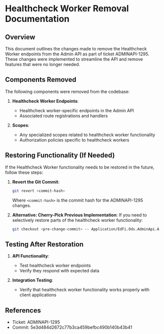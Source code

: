 # Healthcheck Worker Removal Documentation

## Overview

This document outlines the changes made to remove the Healthcheck Worker endpoints from the Admin API as part of ticket ADMINAPI-1295. These changes were implemented to streamline the API and remove features that were no longer needed.

## Components Removed

The following components were removed from the codebase:

1. **Healthcheck Worker Endpoints**:
   * Healthcheck worker-specific endpoints in the Admin API
   * Associated route registrations and handlers

2. **Scopes**:
   * Any specialized scopes related to healthcheck worker functionality
   * Authorization policies specific to healthcheck workers

## Restoring Functionality (If Needed)

If the Healthcheck Worker functionality needs to be restored in the future, follow these steps:

1. **Revert the Git Commit**:

   ```bash
   git revert <commit-hash>
   ```

   Where `<commit-hash>` is the commit hash for the ADMINAPI-1295 changes.

2. **Alternative: Cherry-Pick Previous Implementation**:
   If you need to selectively restore parts of the healthcheck worker functionality:

   ```bash
   git checkout <pre-change-commit> -- Application/EdFi.Ods.AdminApi.AdminConsole/Features/Healthcheck/
   ```

## Testing After Restoration

1. **API Functionality**:
   * Test healthcheck worker endpoints
   * Verify they respond with expected data

2. **Integration Testing**:
   * Verify that healthcheck worker functionality works properly with client applications

## References

* Ticket: ADMINAPI-1295
* Commit: 5e3d484d2672c77b3ca459befbc490b140b43b41
